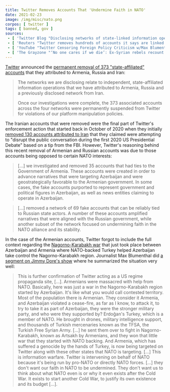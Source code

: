 ```yaml
---
title: Twitter Removes Accounts That 'Undermine Faith in NATO'
date: 2021-02-23
image: /img/misc/nato.png
corpos: [ twitter ]
tags: [ banned, gov ]
sources:
 - [ 'Twitter Blog "Disclosing networks of state-linked information operations" by Twitter Safety (23 Feb 2021)', 'archive.is/NdkNb' ]
 - [ 'Reuters "Twitter removes hundreds of accounts it says are linked to Iran, Russia, Armenia" by Foo Yun Chee (23 Feb 2021)', 'archive.is/eqR74' ]
 - [ 'YouTube "Twitter Censoring Foreign Policy Criticism w/Max Blumenthal" by Jimmy Dore (27 Feb 2021)', 'www.youtube.com/watch?v=yI4AuWlO9iA' ]
 - [ 'The Grayzone "‘No one cares if we die’: Ex-Syrian rebels recount Nagorno-Karabakh nightmare as ‘disposable force for Turkey’" by Lindsey Snell (26 Feb 2021)', 'archive.is/VcZOg' ]
---
```


[Twitter](/twitter/) announced the [permanent removal of 373 "state-affiliated"
accounts](https://archive.is/NdkNb#selection-589.87-593.10) that they
attributed to Armenia, Russia and Iran:

> The networks we are disclosing relate to independent, state-affiliated
> information operations that we have attributed to Armenia, Russia and a
> previously disclosed network from Iran.
>
> Once our investigations were complete, the 373 associated accounts across the
> four networks were permanently suspended from Twitter for violations of our
> platform manipulation policies.

The Iranian accounts that were removed were the final part of Twitter's
enforcement action that started back in October of 2020 when they initially
[removed 130 accounts attributed to
Iran](/e/twitter-removes-iranian-accounts-tip-from-fbi/) that they claimed were
attempting to "disrupt the public conversation during the first 2020 US
Presidential Debate" based on a tip from the FBI. However, Twitter's reasoning
behind this recent removal of Armenian and Russian accounts was due to those
accounts being opposed to certain NATO interests:

> [...] we investigated and removed 35 accounts that had ties to the Government of
> Armenia. These accounts were created in order to advance narratives that were
> targeting Azerbaijan and were geostrategically favorable to the Armenian
> government. In some cases, the fake accounts purported to represent
> government and political figures in Azerbaijan, as well as news entities
> claiming to operate in Azerbaijan.

> [...] removed a network of 69 fake accounts that can be reliably tied to
> Russian state actors. A number of these accounts amplified narratives that
> were aligned with the Russian government, while another subset of the network
> focused on undermining faith in the NATO alliance and its stability.

In the case of the Armenian accounts, Twitter forgot to include the full
context regarding the [Nagorno-Karabakh
war](https://archive.is/isBZK#selection-761.0-767.345) that just took place
between Azerbaijan and Armenia where NATO-backed Turkey helped Azerbaijan take
control the Nagorno-Karabakh region. Journalist Max Blumenthal did [a segment
on Jimmy Dore's show](https://youtu.be/yI4AuWlO9iA?t=158) where he summarized
the situation very well:

> This is further confirmation of Twitter acting as a US regime propaganda
> site, [...]. Armenians were massacred with help from NATO. Basically, here
> was just a war in the Nagorno-Karabakh region started by Azerbaijan. It's
> like what you would call contested territory. Most of the population there is
> Armenian.  They consider it Armenia, and Azerbaijan violated a cease-fire, as
> far as I know, to attack it, to try to take it as part of Azerbaijan, they
> were the stronger military party, and who were they supported by? Erdoğan's
> Turkey, which is a member of NATO. He brought in drones, military
> intelligence support, and thousands of Turkish mercenaries known as the TFSA,
> the Turkish Free Syrian Army. [...] he sent them over to fight in
> Nagorno-Karabakh, known as Artsakh by Armenians, and they won that little war
> that they started with NATO backing. And Armenia, which has suffered a
> genocide by the hands of Turkey, is now being targeted on Twitter along with
> these other states that NATO is targeting. [...] This is information warfare.
> Twitter is intervening on behalf of NATO because it's being run by pro-NATO
> or directly NATO forces.  [...] they don't want our faith in NATO to be
> undermined. They don't want us to think about what NATO even is or why it
> even exists after the Cold War. It exists to start another Cold War, to
> justify its own existence and its budget [...].
